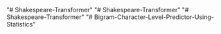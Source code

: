 "# Shakespeare-Transformer" 
"# Shakespeare-Transformer" 
"# Shakespeare-Transformer" 
"# Bigram-Character-Level-Predictor-Using-Statistics" 
